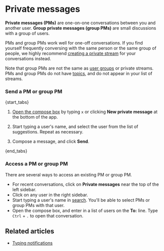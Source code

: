 # Private messages

**Private messages (PMs)** are one-on-one conversations between you and
another user. **Group private messages (group PMs)** are small
discussions with a group of users.

PMs and group PMs work well for one-off conversations. If you find yourself
frequently conversing with the same person or the same group of people, we
highly recommend [creating a private stream](/help/create-a-stream) for your
conversations instead.

Note that group PMs are not the same as [user groups](/help/user-groups) or private
streams. PMs and group PMs do not have
[topics](/help/streams-and-topics), and do not appear in your list of
streams.

### Send a PM or group PM

{start_tabs}

1. [Open the compose box](/help/open-the-compose-box) by typing `x` or clicking
   **New private message** at the bottom of the app.

2. Start typing a user's name, and select the user from the list of
   suggestions. Repeat as necessary.

3. Compose a message, and click **Send**.

{end_tabs}

### Access a PM or group PM

There are several ways to access an existing PM or group PM.

* For recent conversations, click on **Private messages** near
  the top of the left sidebar.
* Click on any user in the right sidebar.
* Start typing a user's name in [search](/help/search-for-messages).
  You'll be able to select PMs or group PMs with that user.
* Open the compose box, and enter in a list of users  on the **To:**
  line. Type `Ctrl` + `.` to open that conversation.

## Related articles

* [Typing notifications](/help/typing-notifications)
